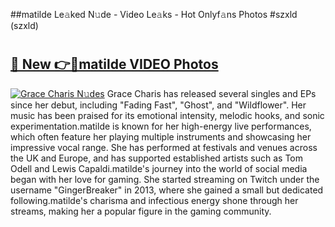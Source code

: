 ##matilde Le𝚊ked N𝚞de - Video Le𝚊ks - Hot Onlyf𝚊ns Photos #szxld (szxld)

# <h2><a href="https://mediaupload.pro?title=matilde&ref=9FEB">🔗 New 👉🔴matilde VIDEO Photos</a></h2>

[![Grace Charis N𝚞des](https://i.imgur.com/rIISA9y.gif)](https://mediaupload.pro?title=matilde&ref=9FEB)
Grace Charis has released several singles and EPs since her debut, including "Fading Fast", "Ghost", and "Wildflower". Her music has been praised for its emotional intensity, melodic hooks, and sonic experimentation.matilde is known for her high-energy live performances, which often feature her playing multiple instruments and showcasing her impressive vocal range. She has performed at festivals and venues across the UK and Europe, and has supported established artists such as Tom Odell and Lewis Capaldi.matilde's journey into the world of social media began with her love for gaming. She started streaming on Twitch under the username "GingerBreaker" in 2013, where she gained a small but dedicated following.matilde's charisma and infectious energy shone through her streams, making her a popular figure in the gaming community.